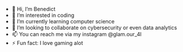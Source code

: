 - 👋 Hi, I’m Benedict
- 👀 I’m interested in coding
- 🌱 I’m currently learning computer science
- 💞️ I’m looking to collaborate on cybersecurity or even data analytics
- 📫 You can reach me via my instagram @glam.our_4l
- ⚡ Fun fact: I love gaming alot

<!---
glamour-bene/glamour-bene is a ✨ special ✨ repository because its `README.md` (this file) appears on your GitHub profile.
You can click the Preview link to take a look at your changes.
--->
